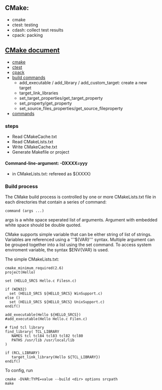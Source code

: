 ## CMake:
- cmake
- ctest: testing
- cdash: collect test results
- cpack: packing

## [CMake document](https://cmake.org/cmake/help/latest/)
- [cmake](https://cmake.org/cmake/help/latest/manual/cmake.1.html)
- [ctest](https://cmake.org/cmake/help/latest/manual/ctest.1.html)
- [cpack](https://cmake.org/cmake/help/latest/manual/cpack.1.html)
- [build commands](https://cmake.org/cmake/help/latest/manual/cmake-buildsystem.7.html)
    - add_executable / add_library / add_custom_target:  create a new target
    - target_link_libraries
    - set_target_properties/get_target_property
    - set_property/get_property
    - set_source_files_properties/get_source_fileproperty
- [commands](https://cmake.org/cmake/help/latest/manual/cmake-commands.7.html)

### steps
- Read CMakeCache.txt
- Read CMakeLists.txt 
- Write CMakeCache.txt
- Generate Makefile or project

#### Command-line-argument: -DXXXX=yyy
- in CMakeLists.txt: refereed as ${XXXX}

### Build process
The CMake build process is controlled by one or more CMakeLists.txt file in each directories that contain a series of command:
```
command (args ...) 
```
args is a white space seperated list of arguments. Argument with embedded white space should be double quoted.

CMake supports simple variable that can be either string of list of strings. Variables are referenced using a '''${VAR}''' syntax. Multiple argument can be grouped together into a list using the set command. To access system enviroment variable, the syntax $ENV{VAR} is used.

The simple CMakeLists.txt:
```
cmake_minimum_required(2.6)
project(Hello)

set (HELLO_SRCS Hello.c Filesn.c)

if (WIN32)
  set (HELLO_SRCS ${HELLO_SRCS} WinSupport.c)
else ()
  set (HELLO_SRCS ${HELLO_SRCS} UnixSupport.c)
endif()

add_executable(Hello ${HELLO_SRCS})
#add_executable(Hello Hello.c Filen.c)

# find tcl library
find_library( TCL_LIBRARY
   NAMES tcl tcl84 tcl83 tcl82 tcl80
   PATHS /usr/lib /usr/local/lib
)

if (RCL_LIBRARY)
   target_link_library(Hello ${TCL_LIBRARY})
endif()
```
To config, run
```
cmake -DVAR:TYPE=value --build <dir> options srcpath
make
```


